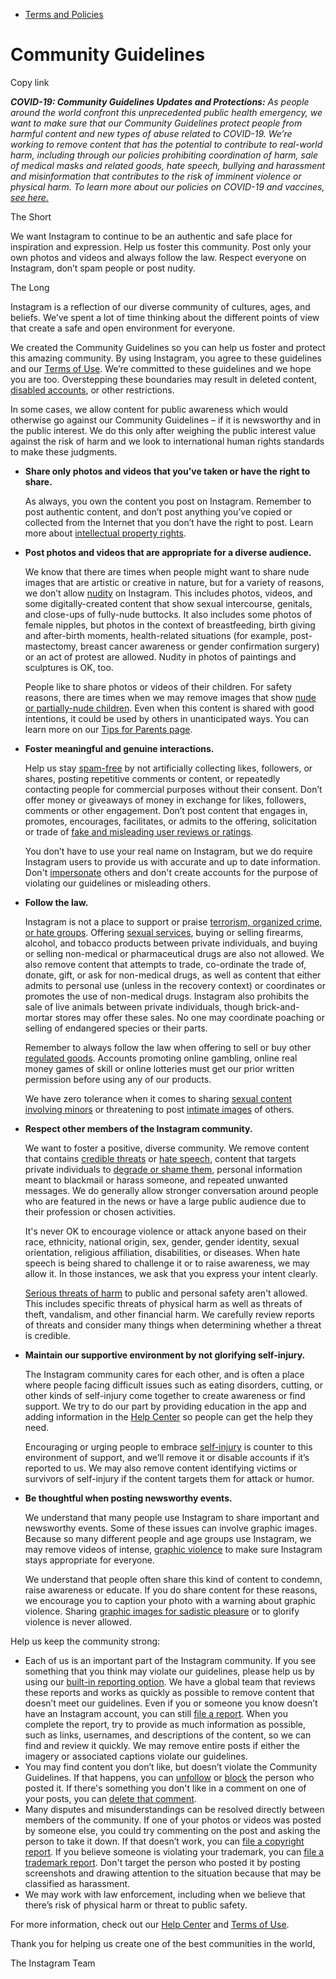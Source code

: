 *   [Terms and Policies](https://help.instagram.com/1417489251945243/?helpref=breadcrumb)

Community Guidelines
====================

Copy link

_**COVID-19: Community Guidelines Updates and Protections:** As people around the world confront this unprecedented public health emergency, we want to make sure that our Community Guidelines protect people from harmful content and new types of abuse related to COVID-19. We’re working to remove content that has the potential to contribute to real-world harm, including through our policies prohibiting coordination of harm, sale of medical masks and related goods, hate speech, bullying and harassment and misinformation that contributes to the risk of imminent violence or physical harm. To learn more about our policies on COVID-19 and vaccines, [see here.](https://help.instagram.com/697825587576762?helpref=faq_content)_

The Short

We want Instagram to continue to be an authentic and safe place for inspiration and expression. Help us foster this community. Post only your own photos and videos and always follow the law. Respect everyone on Instagram, don’t spam people or post nudity.

The Long

Instagram is a reflection of our diverse community of cultures, ages, and beliefs. We’ve spent a lot of time thinking about the different points of view that create a safe and open environment for everyone.

We created the Community Guidelines so you can help us foster and protect this amazing community. By using Instagram, you agree to these guidelines and our [Terms of Use](https://www.instagram.com/legal/terms). We’re committed to these guidelines and we hope you are too. Overstepping these boundaries may result in deleted content, [disabled accounts](https://help.instagram.com/366993040048856?helpref=faq_content), or other restrictions.

In some cases, we allow content for public awareness which would otherwise go against our Community Guidelines – if it is newsworthy and in the public interest. We do this only after weighing the public interest value against the risk of harm and we look to international human rights standards to make these judgments.

*   **Share only photos and videos that you’ve taken or have the right to share.**
    
    As always, you own the content you post on Instagram. Remember to post authentic content, and don’t post anything you’ve copied or collected from the Internet that you don’t have the right to post. Learn more about [intellectual property rights](https://help.instagram.com/126382350847838?helpref=faq_content).
    
*   **Post photos and videos that are appropriate for a diverse audience.**
    
    We know that there are times when people might want to share nude images that are artistic or creative in nature, but for a variety of reasons, we don’t allow [nudity](https://l.instagram.com/?u=https%3A%2F%2Fwww.facebook.com%2Fcommunitystandards%2Fadult_nudity_sexual_activity&e=AT23-Q_Eb7UmNzvmcE00QBEMq3AT-KLfhB35N_DqMeRqu0JSThhoTdZodEv1Zp4DOCamMRUsQSP6Ymr4NIu9fTz-o0rdLd7UITcEn67xCb8I9-eZVfLIZsRML_aDFS-8K-cLugymk6665zWzurKPovB0yjqH7Yo5qTj5bg) on Instagram. This includes photos, videos, and some digitally-created content that show sexual intercourse, genitals, and close-ups of fully-nude buttocks. It also includes some photos of female nipples, but photos in the context of breastfeeding, birth giving and after-birth moments, health-related situations (for example, post-mastectomy, breast cancer awareness or gender confirmation surgery) or an act of protest are allowed. Nudity in photos of paintings and sculptures is OK, too.
    
    People like to share photos or videos of their children. For safety reasons, there are times when we may remove images that show [nude or partially-nude children](https://l.instagram.com/?u=https%3A%2F%2Fwww.facebook.com%2Fcommunitystandards%2Fchild_nudity_sexual_exploitation&e=AT23-Q_Eb7UmNzvmcE00QBEMq3AT-KLfhB35N_DqMeRqu0JSThhoTdZodEv1Zp4DOCamMRUsQSP6Ymr4NIu9fTz-o0rdLd7UITcEn67xCb8I9-eZVfLIZsRML_aDFS-8K-cLugymk6665zWzurKPovB0yjqH7Yo5qTj5bg). Even when this content is shared with good intentions, it could be used by others in unanticipated ways. You can learn more on our [Tips for Parents page](https://help.instagram.com/154475974694511/?helpref=faq_content).
    
*   **Foster meaningful and genuine interactions.**
    
    Help us stay [spam-free](https://l.instagram.com/?u=https%3A%2F%2Fwww.facebook.com%2Fcommunitystandards%2Fspam&e=AT23-Q_Eb7UmNzvmcE00QBEMq3AT-KLfhB35N_DqMeRqu0JSThhoTdZodEv1Zp4DOCamMRUsQSP6Ymr4NIu9fTz-o0rdLd7UITcEn67xCb8I9-eZVfLIZsRML_aDFS-8K-cLugymk6665zWzurKPovB0yjqH7Yo5qTj5bg) by not artificially collecting likes, followers, or shares, posting repetitive comments or content, or repeatedly contacting people for commercial purposes without their consent. Don’t offer money or giveaways of money in exchange for likes, followers, comments or other engagement. Don’t post content that engages in, promotes, encourages, facilitates, or admits to the offering, solicitation or trade of [fake and misleading user reviews or ratings](https://l.instagram.com/?u=https%3A%2F%2Fwww.facebook.com%2Fcommunitystandards%2Ffraud_deception&e=AT23-Q_Eb7UmNzvmcE00QBEMq3AT-KLfhB35N_DqMeRqu0JSThhoTdZodEv1Zp4DOCamMRUsQSP6Ymr4NIu9fTz-o0rdLd7UITcEn67xCb8I9-eZVfLIZsRML_aDFS-8K-cLugymk6665zWzurKPovB0yjqH7Yo5qTj5bg).
    
    You don’t have to use your real name on Instagram, but we do require Instagram users to provide us with accurate and up to date information. Don't [impersonate](https://l.instagram.com/?u=https%3A%2F%2Fwww.facebook.com%2Fcommunitystandards%2Fmisrepresentation&e=AT23-Q_Eb7UmNzvmcE00QBEMq3AT-KLfhB35N_DqMeRqu0JSThhoTdZodEv1Zp4DOCamMRUsQSP6Ymr4NIu9fTz-o0rdLd7UITcEn67xCb8I9-eZVfLIZsRML_aDFS-8K-cLugymk6665zWzurKPovB0yjqH7Yo5qTj5bg) others and don't create accounts for the purpose of violating our guidelines or misleading others.
    
*   **Follow the law.**
    
    Instagram is not a place to support or praise [terrorism, organized crime, or hate groups](https://l.instagram.com/?u=https%3A%2F%2Fwww.facebook.com%2Fcommunitystandards%2Fdangerous_individuals_organizations&e=AT23-Q_Eb7UmNzvmcE00QBEMq3AT-KLfhB35N_DqMeRqu0JSThhoTdZodEv1Zp4DOCamMRUsQSP6Ymr4NIu9fTz-o0rdLd7UITcEn67xCb8I9-eZVfLIZsRML_aDFS-8K-cLugymk6665zWzurKPovB0yjqH7Yo5qTj5bg). Offering [sexual services](https://l.instagram.com/?u=https%3A%2F%2Fwww.facebook.com%2Fcommunitystandards%2Fsexual_solicitation&e=AT23-Q_Eb7UmNzvmcE00QBEMq3AT-KLfhB35N_DqMeRqu0JSThhoTdZodEv1Zp4DOCamMRUsQSP6Ymr4NIu9fTz-o0rdLd7UITcEn67xCb8I9-eZVfLIZsRML_aDFS-8K-cLugymk6665zWzurKPovB0yjqH7Yo5qTj5bg), buying or selling firearms, alcohol, and tobacco products between private individuals, and buying or selling non-medical or pharmaceutical drugs are also not allowed. We also remove content that attempts to trade, co-ordinate the trade of, donate, gift, or ask for non-medical drugs, as well as content that either admits to personal use (unless in the recovery context) or coordinates or promotes the use of non-medical drugs. Instagram also prohibits the sale of live animals between private individuals, though brick-and-mortar stores may offer these sales. No one may coordinate poaching or selling of endangered species or their parts.
    
    Remember to always follow the law when offering to sell or buy other [regulated goods](https://l.instagram.com/?u=https%3A%2F%2Fwww.facebook.com%2Fcommunitystandards%2Fregulated_goods&e=AT23-Q_Eb7UmNzvmcE00QBEMq3AT-KLfhB35N_DqMeRqu0JSThhoTdZodEv1Zp4DOCamMRUsQSP6Ymr4NIu9fTz-o0rdLd7UITcEn67xCb8I9-eZVfLIZsRML_aDFS-8K-cLugymk6665zWzurKPovB0yjqH7Yo5qTj5bg). Accounts promoting online gambling, online real money games of skill or online lotteries must get our prior written permission before using any of our products.
    
    We have zero tolerance when it comes to sharing [sexual content involving minors](https://l.instagram.com/?u=https%3A%2F%2Fwww.facebook.com%2Fcommunitystandards%2Fchild_nudity_sexual_exploitation&e=AT23-Q_Eb7UmNzvmcE00QBEMq3AT-KLfhB35N_DqMeRqu0JSThhoTdZodEv1Zp4DOCamMRUsQSP6Ymr4NIu9fTz-o0rdLd7UITcEn67xCb8I9-eZVfLIZsRML_aDFS-8K-cLugymk6665zWzurKPovB0yjqH7Yo5qTj5bg) or threatening to post [intimate images](https://l.instagram.com/?u=https%3A%2F%2Fwww.facebook.com%2Fcommunitystandards%2Fsexual_exploitation_adults&e=AT23-Q_Eb7UmNzvmcE00QBEMq3AT-KLfhB35N_DqMeRqu0JSThhoTdZodEv1Zp4DOCamMRUsQSP6Ymr4NIu9fTz-o0rdLd7UITcEn67xCb8I9-eZVfLIZsRML_aDFS-8K-cLugymk6665zWzurKPovB0yjqH7Yo5qTj5bg) of others.
    
*   **Respect other members of the Instagram community.**
    
    We want to foster a positive, diverse community. We remove content that contains [credible threats](https://l.instagram.com/?u=https%3A%2F%2Fwww.facebook.com%2Fcommunitystandards%2Fcredible_violence&e=AT23-Q_Eb7UmNzvmcE00QBEMq3AT-KLfhB35N_DqMeRqu0JSThhoTdZodEv1Zp4DOCamMRUsQSP6Ymr4NIu9fTz-o0rdLd7UITcEn67xCb8I9-eZVfLIZsRML_aDFS-8K-cLugymk6665zWzurKPovB0yjqH7Yo5qTj5bg) or [hate speech](https://l.instagram.com/?u=https%3A%2F%2Fwww.facebook.com%2Fcommunitystandards%2Fhate_speech&e=AT23-Q_Eb7UmNzvmcE00QBEMq3AT-KLfhB35N_DqMeRqu0JSThhoTdZodEv1Zp4DOCamMRUsQSP6Ymr4NIu9fTz-o0rdLd7UITcEn67xCb8I9-eZVfLIZsRML_aDFS-8K-cLugymk6665zWzurKPovB0yjqH7Yo5qTj5bg), content that targets private individuals to [degrade or shame them](https://l.instagram.com/?u=https%3A%2F%2Fwww.facebook.com%2Fcommunitystandards%2Fbullying&e=AT23-Q_Eb7UmNzvmcE00QBEMq3AT-KLfhB35N_DqMeRqu0JSThhoTdZodEv1Zp4DOCamMRUsQSP6Ymr4NIu9fTz-o0rdLd7UITcEn67xCb8I9-eZVfLIZsRML_aDFS-8K-cLugymk6665zWzurKPovB0yjqH7Yo5qTj5bg), personal information meant to blackmail or harass someone, and repeated unwanted messages. We do generally allow stronger conversation around people who are featured in the news or have a large public audience due to their profession or chosen activities.
    
    It's never OK to encourage violence or attack anyone based on their race, ethnicity, national origin, sex, gender, gender identity, sexual orientation, religious affiliation, disabilities, or diseases. When hate speech is being shared to challenge it or to raise awareness, we may allow it. In those instances, we ask that you express your intent clearly.
    
    [Serious threats of harm](https://l.instagram.com/?u=https%3A%2F%2Fwww.facebook.com%2Fcommunitystandards%2Fcredible_violence&e=AT23-Q_Eb7UmNzvmcE00QBEMq3AT-KLfhB35N_DqMeRqu0JSThhoTdZodEv1Zp4DOCamMRUsQSP6Ymr4NIu9fTz-o0rdLd7UITcEn67xCb8I9-eZVfLIZsRML_aDFS-8K-cLugymk6665zWzurKPovB0yjqH7Yo5qTj5bg) to public and personal safety aren't allowed. This includes specific threats of physical harm as well as threats of theft, vandalism, and other financial harm. We carefully review reports of threats and consider many things when determining whether a threat is credible.
    
*   **Maintain our supportive environment by not glorifying self-injury.**
    
    The Instagram community cares for each other, and is often a place where people facing difficult issues such as eating disorders, cutting, or other kinds of self-injury come together to create awareness or find support. We try to do our part by providing education in the app and adding information in the [Help Center](https://help.instagram.com/) so people can get the help they need.
    
    Encouraging or urging people to embrace [self-injury](https://l.instagram.com/?u=https%3A%2F%2Fwww.facebook.com%2Fcommunitystandards%2Fsuicide_self_injury_violence&e=AT23-Q_Eb7UmNzvmcE00QBEMq3AT-KLfhB35N_DqMeRqu0JSThhoTdZodEv1Zp4DOCamMRUsQSP6Ymr4NIu9fTz-o0rdLd7UITcEn67xCb8I9-eZVfLIZsRML_aDFS-8K-cLugymk6665zWzurKPovB0yjqH7Yo5qTj5bg) is counter to this environment of support, and we’ll remove it or disable accounts if it’s reported to us. We may also remove content identifying victims or survivors of self-injury if the content targets them for attack or humor.
    
*   **Be thoughtful when posting newsworthy events.**
    
    We understand that many people use Instagram to share important and newsworthy events. Some of these issues can involve graphic images. Because so many different people and age groups use Instagram, we may remove videos of intense, [graphic violence](https://l.instagram.com/?u=https%3A%2F%2Fwww.facebook.com%2Fcommunitystandards%2Fgraphic_violence&e=AT23-Q_Eb7UmNzvmcE00QBEMq3AT-KLfhB35N_DqMeRqu0JSThhoTdZodEv1Zp4DOCamMRUsQSP6Ymr4NIu9fTz-o0rdLd7UITcEn67xCb8I9-eZVfLIZsRML_aDFS-8K-cLugymk6665zWzurKPovB0yjqH7Yo5qTj5bg) to make sure Instagram stays appropriate for everyone.
    
    We understand that people often share this kind of content to condemn, raise awareness or educate. If you do share content for these reasons, we encourage you to caption your photo with a warning about graphic violence. Sharing [graphic images for sadistic pleasure](https://l.instagram.com/?u=https%3A%2F%2Fwww.facebook.com%2Fcommunitystandards%2Fcruel_insensitive&e=AT23-Q_Eb7UmNzvmcE00QBEMq3AT-KLfhB35N_DqMeRqu0JSThhoTdZodEv1Zp4DOCamMRUsQSP6Ymr4NIu9fTz-o0rdLd7UITcEn67xCb8I9-eZVfLIZsRML_aDFS-8K-cLugymk6665zWzurKPovB0yjqH7Yo5qTj5bg) or to glorify violence is never allowed.
    

Help us keep the community strong:

*   Each of us is an important part of the Instagram community. If you see something that you think may violate our guidelines, please help us by using our [built-in reporting option](https://help.instagram.com/165828726894770?helpref=faq_content). We have a global team that reviews these reports and works as quickly as possible to remove content that doesn’t meet our guidelines. Even if you or someone you know doesn’t have an Instagram account, you can still [file a report](https://help.instagram.com/contact/383679321740945). When you complete the report, try to provide as much information as possible, such as links, usernames, and descriptions of the content, so we can find and review it quickly. We may remove entire posts if either the imagery or associated captions violate our guidelines.
*   You may find content you don’t like, but doesn’t violate the Community Guidelines. If that happens, you can [unfollow](https://help.instagram.com/286340048138725?helpref=faq_content) or [block](https://help.instagram.com/426700567389543/?helpref=faq_content) the person who posted it. If there's something you don't like in a comment on one of your posts, you can [delete that comment](https://help.instagram.com/289098941190483?helpref=faq_content).
*   Many disputes and misunderstandings can be resolved directly between members of the community. If one of your photos or videos was posted by someone else, you could try commenting on the post and asking the person to take it down. If that doesn’t work, you can [file a copyright report](https://help.instagram.com/126382350847838?helpref=faq_content). If you believe someone is violating your trademark, you can [file a trademark report](https://help.instagram.com/222826637847963?helpref=faq_content). Don't target the person who posted it by posting screenshots and drawing attention to the situation because that may be classified as harassment.
*   We may work with law enforcement, including when we believe that there’s risk of physical harm or threat to public safety.

For more information, check out our [Help Center](https://help.instagram.com/) and [Terms of Use](https://l.instagram.com/?u=http%3A%2F%2Finstagram.com%2Flegal%2Fterms%2F%23&e=AT23-Q_Eb7UmNzvmcE00QBEMq3AT-KLfhB35N_DqMeRqu0JSThhoTdZodEv1Zp4DOCamMRUsQSP6Ymr4NIu9fTz-o0rdLd7UITcEn67xCb8I9-eZVfLIZsRML_aDFS-8K-cLugymk6665zWzurKPovB0yjqH7Yo5qTj5bg).

Thank you for helping us create one of the best communities in the world,

The Instagram Team
